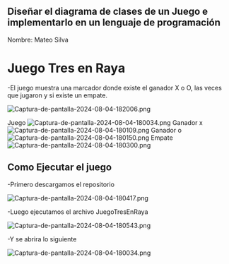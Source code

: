## Diseñar el diagrama de clases de un Juego e implementarlo en un lenguaje de programación

Nombre: Mateo Silva

# Juego Tres en Raya 
-El juego muestra una marcador donde existe el ganador X o O, las veces que jugaron y si existe un empate.


![Captura-de-pantalla-2024-08-04-182006.png](https://i.postimg.cc/6qpKmsZR/Captura-de-pantalla-2024-08-04-182006.png)

Juego
![Captura-de-pantalla-2024-08-04-180034.png](https://i.postimg.cc/zBktH94L/Captura-de-pantalla-2024-08-04-180034.png)
Ganador x
![Captura-de-pantalla-2024-08-04-180109.png](https://i.postimg.cc/sx6Tw5js/Captura-de-pantalla-2024-08-04-180109.png)
Ganador o
![Captura-de-pantalla-2024-08-04-180150.png](https://i.postimg.cc/rmY4Hjrn/Captura-de-pantalla-2024-08-04-180150.png)
Empate
![Captura-de-pantalla-2024-08-04-180300.png](https://i.postimg.cc/prHhhLgv/Captura-de-pantalla-2024-08-04-180300.png)

## Como Ejecutar el juego 

-Primero descargamos el repositorio 

![Captura-de-pantalla-2024-08-04-180417.png](https://i.postimg.cc/tTHCDmDt/Captura-de-pantalla-2024-08-04-180417.png)

-Luego ejecutamos el archivo JuegoTresEnRaya

![Captura-de-pantalla-2024-08-04-180543.png](https://i.postimg.cc/tJqRGZKs/Captura-de-pantalla-2024-08-04-180543.png)

-Y se abrira lo siguiente

![Captura-de-pantalla-2024-08-04-180034.png](https://i.postimg.cc/zBktH94L/Captura-de-pantalla-2024-08-04-180034.png)
